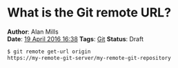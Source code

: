 What is the Git remote URL?
===========================
**Author**: Alan Mills  
**Date**: [19 April 2016 16:38](/blog/history/2016-04.md)
**Tags**: [Git](/blog/categories/git.md)
**Status**: Draft

``` bash
$ git remote get-url origin
https://my-remote-git-server/my-remote-git-repository
```
